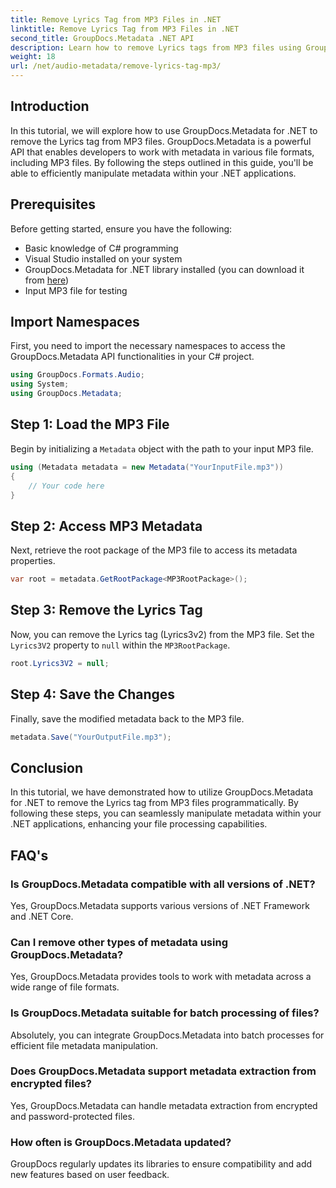 ```yaml
---
title: Remove Lyrics Tag from MP3 Files in .NET
linktitle: Remove Lyrics Tag from MP3 Files in .NET
second_title: GroupDocs.Metadata .NET API
description: Learn how to remove Lyrics tags from MP3 files using GroupDocs.Metadata for .NET. Follow our step-by-step guide for efficient metadata manipulation.
weight: 18
url: /net/audio-metadata/remove-lyrics-tag-mp3/
---
```

## Introduction
In this tutorial, we will explore how to use GroupDocs.Metadata for .NET to remove the Lyrics tag from MP3 files. GroupDocs.Metadata is a powerful API that enables developers to work with metadata in various file formats, including MP3 files. By following the steps outlined in this guide, you'll be able to efficiently manipulate metadata within your .NET applications.
## Prerequisites
Before getting started, ensure you have the following:
- Basic knowledge of C# programming
- Visual Studio installed on your system
- GroupDocs.Metadata for .NET library installed (you can download it from [here](https://releases.groupdocs.com/metadata/net/))
- Input MP3 file for testing

## Import Namespaces
First, you need to import the necessary namespaces to access the GroupDocs.Metadata API functionalities in your C# project.
```csharp
using GroupDocs.Formats.Audio;
using System;
using GroupDocs.Metadata;
```
## Step 1: Load the MP3 File
Begin by initializing a `Metadata` object with the path to your input MP3 file.
```csharp
using (Metadata metadata = new Metadata("YourInputFile.mp3"))
{
    // Your code here
}
```
## Step 2: Access MP3 Metadata
Next, retrieve the root package of the MP3 file to access its metadata properties.
```csharp
var root = metadata.GetRootPackage<MP3RootPackage>();
```
## Step 3: Remove the Lyrics Tag
Now, you can remove the Lyrics tag (Lyrics3v2) from the MP3 file. Set the `Lyrics3V2` property to `null` within the `MP3RootPackage`.
```csharp
root.Lyrics3V2 = null;
```
## Step 4: Save the Changes
Finally, save the modified metadata back to the MP3 file.
```csharp
metadata.Save("YourOutputFile.mp3");
```

## Conclusion
In this tutorial, we have demonstrated how to utilize GroupDocs.Metadata for .NET to remove the Lyrics tag from MP3 files programmatically. By following these steps, you can seamlessly manipulate metadata within your .NET applications, enhancing your file processing capabilities.

## FAQ's
### Is GroupDocs.Metadata compatible with all versions of .NET?
Yes, GroupDocs.Metadata supports various versions of .NET Framework and .NET Core.
### Can I remove other types of metadata using GroupDocs.Metadata?
Yes, GroupDocs.Metadata provides tools to work with metadata across a wide range of file formats.
### Is GroupDocs.Metadata suitable for batch processing of files?
Absolutely, you can integrate GroupDocs.Metadata into batch processes for efficient file metadata manipulation.
### Does GroupDocs.Metadata support metadata extraction from encrypted files?
Yes, GroupDocs.Metadata can handle metadata extraction from encrypted and password-protected files.
### How often is GroupDocs.Metadata updated?
GroupDocs regularly updates its libraries to ensure compatibility and add new features based on user feedback.
